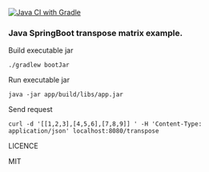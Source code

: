 [![Java CI with Gradle](https://github.com/sergeychunayev/matrix_transponse_app_java/actions/workflows/gradle.yml/badge.svg)](https://github.com/sergeychunayev/matrix_transponse_app_java/actions/workflows/gradle.yml)

### Java SpringBoot transpose matrix example.

Build executable jar
```shell
./gradlew bootJar
```

Run executable jar
```shell
java -jar app/build/libs/app.jar
```

Send request
```shell
curl -d '[[1,2,3],[4,5,6],[7,8,9]] ' -H 'Content-Type: application/json' localhost:8080/transpose
```

LICENCE

MIT
